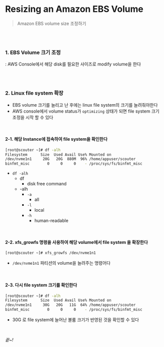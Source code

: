 # Resizing an Amazon EBS Volume

> Amazon EBS volume size 조정하기

<br>

<br>

### 1. EBS Volume 크기 조정

: AWS Console에서 해당 disk를 필요한 사이즈로 modify volume을 한다

<br>

<br>

### 2. Linux file system 확장

- EBS volume 크기를 늘리고 난 후에는 linux file system의 크기를 늘려줘야한다
- AWS console에서 volume status가 `optimizing` 상태가 되면 file system 크기 조정을 시작 할 수 있다

<br>

#### 2-1. 해당 Instance에 접속하여 file system을 확인한다

```bash
[root@scouter ~]# df -alh 
Filesystem      Size  Used Avail Use% Mounted on
/dev/nvme1n1     20G   20G  880M  96% /home/appuser/scouter
binfmt_misc        0     0     0    - /proc/sys/fs/binfmt_misc
```

- `df -alh`
  - df
    - disk free command
  - -alh
    - `-a`
      - all
    - `-l`
      - local
    - `-h`
      - human-readable

<br>

#### 2-2. xfs_growfs 명령을 사용하여 해당 volume에서 file system 을 확장한다

```bash
[root@scouter ~]# xfs_growfs /dev/nvme1n1
```

- `/dev/nvme1n1` 파티션의 volume을 늘려주는 명령어다

<br>

#### 2-3. 다시 file system 크기를 확인한다 

```bash
[root@scouter ~]# df -alh
Filesystem      Size  Used Avail Use% Mounted on
/dev/nvme1n1     30G   20G   11G  64% /home/appuser/scouter
binfmt_misc        0     0     0    - /proc/sys/fs/binfmt_misc
```

- 30G 로 file system에 늘어난 볼륨 크기가 반영된 것을 확인할 수 있다

<br>

*끝~!*


